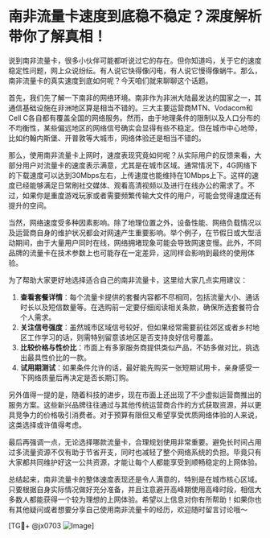 # 南非流量卡速度到底稳不稳定？深度解析带你了解真相！

说到南非流量卡，很多小伙伴可能都听说过它的存在。但你知道吗，关于它的速度稳定性问题，网上众说纷纭。有人说它快得像闪电，有人说它慢得像蜗牛。那么，南非流量卡的真实速度到底如何呢？今天咱们就来聊聊这个话题。

首先，我们先了解一下南非的网络环境。南非作为非洲大陆最发达的国家之一，其通信基础设施在非洲地区算是相当不错的。三大主要运营商MTN、Vodacom和Cell C各自都有覆盖全国的网络服务。然而，由于地理条件的限制以及人口分布的不均衡性，某些偏远地区的网络信号确实会显得有些不稳定。但在城市中心地带，比如约翰内斯堡、开普敦等大城市，网络体验还是相当不错的。

那么，使用南非流量卡上网时，速度表现究竟如何呢？从实际用户的反馈来看，大部分用户对流量卡的速度表示满意，尤其是在城市区域。通常情况下，4G网络下的下载速度可以达到30Mbps左右，上传速度也能维持在10Mbps上下。这样的速度已经能够满足日常刷社交媒体、观看高清视频以及进行在线办公的需求了。不过，如果你是重度游戏玩家或者需要频繁传输大文件的用户，可能会觉得速度还有提升的空间。

当然，网络速度受多种因素影响。除了地理位置之外，设备性能、网络负载情况以及运营商自身的维护状况都会对网速产生重要影响。举个例子，在节假日或大型活动期间，由于大量用户同时在线，网络拥堵现象可能会导致网速变慢。此外，不同品牌的流量卡在技术参数上也可能存在一定差异，这同样会影响到最终的使用体验。

为了帮助大家更好地选择适合自己的南非流量卡，这里给大家几点实用建议：

1. **查看套餐详情**：每个流量卡提供的套餐内容都不尽相同，包括流量大小、通话时长以及短信数量等。在选购前一定要仔细阅读相关条款，确保所选套餐符合个人需求。
2. **关注信号强度**：虽然城市区域信号较好，但如果经常需要前往郊区或者乡村地区工作学习的话，则需特别留意该地区是否支持良好信号覆盖。
3. **比较价格与性价比**：市面上有多家服务商提供类似产品，不妨多做对比，挑选出最具性价比的一款。
4. **试用期测试**：如果条件允许的话，最好能先购买一张短期试用卡，亲身感受一下网络质量后再决定是否长期订购。

另外值得一提的是，随着科技的进步，现在市面上还出现了不少虚拟运营商推出的服务方案。这些新兴品牌往往通过与其他传统运营商合作的方式获取资源，并以更具竞争力的价格吸引消费者。对于预算有限但又希望享受优质网络体验的人来说，这类选择或许值得考虑。

最后再强调一点，无论选择哪款流量卡，合理规划使用非常重要。避免长时间占用过多流量资源不仅有助于节省开支，同时也减轻了整个网络系统的负担。毕竟只有大家都共同维护好这一公共资源，才能让每个人都能享受到顺畅稳定的上网体验。

总结起来，南非流量卡的整体速度表现还是令人满意的，特别是在城市核心区域。只要根据自身实际情况做好充分准备，并且注意避开高峰期使用高峰时段，相信大多数人都能获得一个较为理想的上网体验。希望以上信息对你有所帮助！如果你也有其他疑问或者想要分享自己使用南非流量卡的经历，欢迎随时留言讨论哦～

[TG💪+ @jx0703 ![Image](https://github.com/user-attachments/assets/dbca1d08-cadb-493c-b0ec-ad6f7a83f270)]